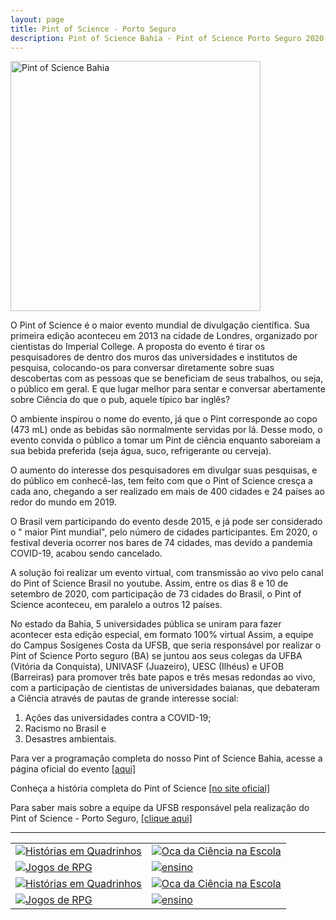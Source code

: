 ```yaml
---
layout: page
title: Pint of Science - Porto Seguro
description: Pint of Science Bahia - Pint of Science Porto Seguro 2020 coordenador professor doutor Francisco de Assis Nascimento Junior
---
```


<tr>
  <td class="left">
    <a href="https://itxesco.github.io/pages/pint.md"><img src="https://itxesco.github.io/assets/figuras/pintbahia.jpeg"  width="400" height="400" alt="Pint of Science Bahia" title="card de divulgação do Pint of Science BAHIA"/>
    </a>
  </td>

O Pint of Science é o maior evento mundial de divulgação científica. Sua primeira edição aconteceu em 2013 na cidade de Londres, organizado por cientistas do Imperial College. A proposta do evento é tirar os pesquisadores de dentro dos muros das universidades e institutos de pesquisa, colocando-os para conversar diretamente sobre suas descobertas com as pessoas que se beneficiam de seus trabalhos, ou seja, o público em geral. E que lugar melhor para sentar e conversar abertamente sobre Ciência do que o pub, aquele típico bar inglês?

O ambiente inspirou o nome do evento, já que o Pint corresponde ao copo  (473 mL) onde as bebidas são normalmente servidas por lá. Desse modo, o evento convida o público a tomar um Pint de ciência enquanto saboreiam a sua bebida preferida (seja água, suco, refrigerante ou cerveja).

O aumento do interesse dos pesquisadores em divulgar suas pesquisas, e do público em conhecê-las, tem feito com que o Pint of Science cresça a cada ano, chegando a ser realizado em mais de 400 cidades e 24 países ao redor do mundo em 2019.

O Brasil vem participando do evento desde 2015, e já pode ser considerado o " maior Pint mundial", pelo número de cidades participantes. Em 2020, o festival deveria ocorrer nos bares de 74 cidades, mas devido a pandemia COVID-19, acabou sendo cancelado.

A solução foi realizar um evento virtual, com transmissão ao vivo pelo canal do Pint of Science Brasil no youtube. Assim,  entre os dias 8 e 10 de setembro de 2020,  com participação de 73 cidades do Brasil, o Pint of Science aconteceu, em paralelo a outros 12 países.

No estado da Bahia, 5 universidades pública se uniram para fazer acontecer esta edição especial, em formato 100% virtual Assim, a equipe do Campus Sosígenes Costa da UFSB, que seria responsável por realizar o Pint of Science Porto seguro (BA) se juntou aos seus colegas da UFBA (Vitória da Conquista), UNIVASF (Juazeiro), UESC (Ilhéus) e UFOB (Barreiras) para promover três bate papos e três mesas redondas ao vivo, com a participação de cientistas de universidades baianas, que debateram a Ciência através de pautas de grande interesse social: 

1) Ações das universidades contra a COVID-19; 
2) Racismo no Brasil e 
3) Desastres ambientais.

Para ver a programação completa do nosso Pint of Science Bahia, acesse a página oficial do evento  <a href="https://pintofscience.com.br/events/porto-seguro">[aqui]</a>

Conheça a história completa do Pint of Science <a href="https://pintofscience.com.br/historia/">[no site oficial] </a>

Para saber mais sobre a equipe da UFSB responsável pela realização do Pint of Science - Porto Seguro, <a href="xhttps://pintofscience.com.br/equipe/Porto%20Seguro">[clique aqui] </a>

---



<table class="wide">
<tr>
  <td class="left">
    <a href="https://itxesco.github.io/pages/hq.html">
        <img src="https://itxesco.github.io/assets/figuras/pintbahia.jpeg" alt="Histórias em Quadrinhos" title="divulgação do Pint of Science BAHIA"/>
    </a>
  </td>
  <td class="right">
    <a href="https://itxesco.github.io/pages/oca.html">
        <img src="https://itxesco.github.io/assets/figuras/pint_0809_pre.jpeg" alt="Oca da Ciência na Escola" title="pré-evento do primeiro dia"/>
    </a>
  </td>
</tr>
<tr>
  <td class="left">
    <a href="https://itxesco.github.io/pages/rpg.html">
        <img src="https://itxesco.github.io/assets/figuras/pint_0909_pre.jpeg" alt="Jogos de RPG" title="pré-evento do segundo dia"/>
    </a>
  </td>
  <td class="right">
    <a href="https://itxesco.github.io/pages/ensino.html">
        <img src="https://itxesco.github.io/assets/figuras/pint_1009_pre.jpeg" alt="ensino" title="pré-evento do terceiro dia"/>
    </a>
  </td> 
  <tr>
  <td class="left">
    <a href="https://itxesco.github.io/pages/hq.html">
        <img src="https://itxesco.github.io/assets/figuras/pint_0809_principal.jpeg" alt="Histórias em Quadrinhos" title="mesa principal - primeiro dia"/>
    </a>
  </td>
  <td class="right">
    <a href="https://itxesco.github.io/pages/oca.html">
        <img src="https://itxesco.github.io/assets/figuras/pint_0909_principal.jpeg" alt="Oca da Ciência na Escola" title="mesa principal - segundo dia"/>
    </a>
  </td>
</tr>
<tr>
  <td class="left">
    <a href="https://itxesco.github.io/pages/rpg.html">
        <img src="https://itxesco.github.io/assets/figuras/pint_1009_principal.jpeg" alt="Jogos de RPG" title="mesa principal - terceiro dia"/>
    </a>
  </td>
  <td class="right">
    <a href="https://itxesco.github.io/pages/ensino.html">
        <img src="https://itxesco.github.io/assets/figuras/rankingtop5.jpeg" alt="ensino" title="vídeos mais assistidos no Pint of Science Brasil - ficamos em 5 lugar"/>
    </a>
  </td>
  
  
</tr>
</table>



